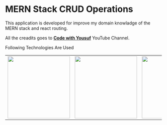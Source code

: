 <h1>MERN Stack CRUD Operations</h1>
<p>This application is developed for improve my domain knowladge of the MERN stack and react routing.</p>
<p>All the creadits goes to <strong><a href = "https://www.youtube.com/watch?v=enOsPhp2Z6Q&t=351s">Code with Yousuf</a></strong> YouTube Channel.</p>
<p>Following Technologies Are Used</p>
<table border = "0">
  <tr>
    <td><img src = "https://miro.medium.com/v2/resize:fit:512/1*doAg1_fMQKWFoub-6gwUiQ.png" width = "200px" height = "200px"/></td>
    <td><img src = "https://miro.medium.com/v2/resize:fit:512/1*doAg1_fMQKWFoub-6gwUiQ.png" width = "200px" height = "200px"/></td>
    <td><img src = "https://miro.medium.com/v2/resize:fit:512/1*doAg1_fMQKWFoub-6gwUiQ.png" width = "200px" height = "200px"/></td>
    <td><img src = "https://miro.medium.com/v2/resize:fit:512/1*doAg1_fMQKWFoub-6gwUiQ.png" width = "200px" height = "200px"/></td>
  </tr>
</table>
